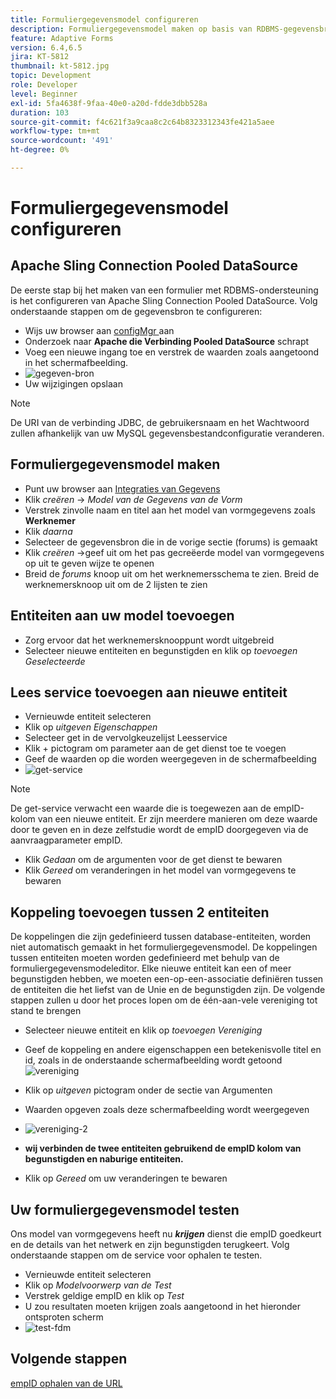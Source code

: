```yaml
---
title: Formuliergegevensmodel configureren
description: Formuliergegevensmodel maken op basis van RDBMS-gegevensbron
feature: Adaptive Forms
version: 6.4,6.5
jira: KT-5812
thumbnail: kt-5812.jpg
topic: Development
role: Developer
level: Beginner
exl-id: 5fa4638f-9faa-40e0-a20d-fdde3dbb528a
duration: 103
source-git-commit: f4c621f3a9caa8c2c64b8323312343fe421a5aee
workflow-type: tm+mt
source-wordcount: '491'
ht-degree: 0%

---
```


# Formuliergegevensmodel configureren

## Apache Sling Connection Pooled DataSource

De eerste stap bij het maken van een formulier met RDBMS-ondersteuning is het configureren van Apache Sling Connection Pooled DataSource. Volg onderstaande stappen om de gegevensbron te configureren:

* Wijs uw browser aan [ configMgr ](http://localhost:4502/system/console/configMgr) aan
* Onderzoek naar **Apache die Verbinding Pooled DataSource** schrapt
* Voeg een nieuwe ingang toe en verstrek de waarden zoals aangetoond in het schermafbeelding.
* ![ gegeven-bron ](assets/data-source.png)
* Uw wijzigingen opslaan

>[!NOTE]
>De URI van de verbinding JDBC, de gebruikersnaam en het Wachtwoord zullen afhankelijk van uw MySQL gegevensbestandconfiguratie veranderen.


## Formuliergegevensmodel maken

* Punt uw browser aan [ Integraties van Gegevens ](http://localhost:4502/aem/forms.html/content/dam/formsanddocuments-fdm)
* Klik _creëren_ -> _Model van de Gegevens van de Vorm_
* Verstrek zinvolle naam en titel aan het model van vormgegevens zoals **Werknemer**
* Klik _daarna_
* Selecteer de gegevensbron die in de vorige sectie (forums) is gemaakt
* Klik _creëren_ ->geef uit om het pas gecreëerde model van vormgegevens op uit te geven wijze te openen
* Breid de _forums_ knoop uit om het werknemersschema te zien. Breid de werknemersknoop uit om de 2 lijsten te zien

## Entiteiten aan uw model toevoegen

* Zorg ervoor dat het werknemersknooppunt wordt uitgebreid
* Selecteer nieuwe entiteiten en begunstigden en klik op _toevoegen Geselecteerde_

## Lees service toevoegen aan nieuwe entiteit

* Vernieuwde entiteit selecteren
* Klik op _uitgeven Eigenschappen_
* Selecteer get in de vervolgkeuzelijst Leesservice
* Klik + pictogram om parameter aan de get dienst toe te voegen
* Geef de waarden op die worden weergegeven in de schermafbeelding
* ![ get-service ](assets/get-service.png)
>[!NOTE]
> De get-service verwacht een waarde die is toegewezen aan de empID-kolom van een nieuwe entiteit. Er zijn meerdere manieren om deze waarde door te geven en in deze zelfstudie wordt de empID doorgegeven via de aanvraagparameter empID.
* Klik _Gedaan_ om de argumenten voor de get dienst te bewaren
* Klik _Gereed_ om veranderingen in het model van vormgegevens te bewaren

## Koppeling toevoegen tussen 2 entiteiten

De koppelingen die zijn gedefinieerd tussen database-entiteiten, worden niet automatisch gemaakt in het formuliergegevensmodel. De koppelingen tussen entiteiten moeten worden gedefinieerd met behulp van de formuliergegevensmodeleditor. Elke nieuwe entiteit kan een of meer begunstigden hebben, we moeten een-op-een-associatie definiëren tussen de entiteiten die het liefst van de Unie en de begunstigden zijn.
De volgende stappen zullen u door het proces lopen om de één-aan-vele vereniging tot stand te brengen

* Selecteer nieuwe entiteit en klik op _toevoegen Vereniging_
* Geef de koppeling en andere eigenschappen een betekenisvolle titel en id, zoals in de onderstaande schermafbeelding wordt getoond
  ![ vereniging ](assets/association-entities-1.png)

* Klik op _uitgeven_ pictogram onder de sectie van Argumenten

* Waarden opgeven zoals deze schermafbeelding wordt weergegeven
* ![ vereniging-2 ](assets/association-entities.png)
* **wij verbinden de twee entiteiten gebruikend de empID kolom van begunstigden en naburige entiteiten.**
* Klik op _Gereed_ om uw veranderingen te bewaren

## Uw formuliergegevensmodel testen

Ons model van vormgegevens heeft nu **_krijgen_** dienst die empID goedkeurt en de details van het netwerk en zijn begunstigden terugkeert. Volg onderstaande stappen om de service voor ophalen te testen.

* Vernieuwde entiteit selecteren
* Klik op _Modelvoorwerp van de Test_
* Verstrek geldige empID en klik op _Test_
* U zou resultaten moeten krijgen zoals aangetoond in het hieronder ontsproten scherm
* ![ test-fdm ](assets/test-form-data-model.png)

## Volgende stappen

[empID ophalen van de URL](./get-request-parameter.md)